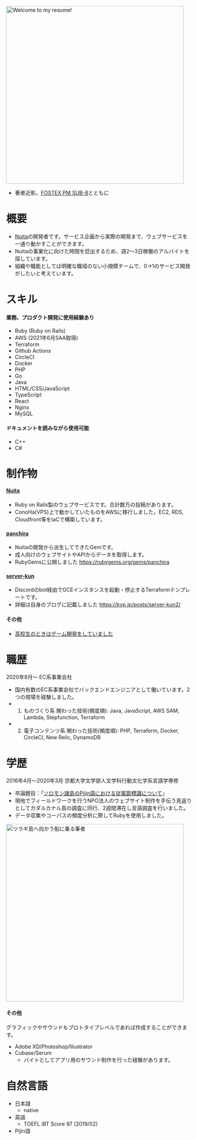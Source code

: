 <img alt="Welcome to my resume!" src="https://kypprivate.s3-ap-northeast-1.amazonaws.com/me.jpg" width="480px">

- 著者近影。[FOSTEX PM SUB-8](https://www.fostex.jp/products/pm-sub8)とともに

# 概要
- [Nuita](https://nuita.net/)の開発者です。サービス企画から実際の開発まで、ウェブサービスを一通り動かすことができます。
- Nuitaの事業化に向けた時間を捻出するため、週2～3日稼働のアルバイトを探しています。
- 組織や職能としては明確な職域のない小規模チームで、0→1のサービス開発がしたいと考えています。

# スキル
#### 業務、プロダクト開発に使用経験あり
- Ruby (Ruby on Rails)
- AWS (2021年6月SAA取得)
- Terraform
- Github Actions
- CircleCI
- Docker
- PHP
- Go
- Java
- HTML/CSS/JavaScript
- TypeScript
- React
- Nginx
- MySQL

#### ドキュメントを読みながら使用可能
- C++
- C#

# 制作物
#### [Nuita](https://nuita.net/)
- Ruby on Rails製のウェブサービスです。合計数万の投稿があります。
- ConoHa(VPS)上で動かしていたものをAWSに移行しました。EC2, RDS, Cloudfront等をIaCで構築しています。

#### [panchira](https://github.com/nuita/panchira)
- Nuitaの開発から派生してできたGemです。
- 成人向けのウェブサイトやAPIからデータを取得します。
- RubyGemsに公開しました https://rubygems.org/gems/panchira

#### [server-kun](https://github.com/kypkyp/server-kun)
- Discordのbot経由でGCEインスタンスを起動・停止するTerraformテンプレートです。
- 詳細は自身のブログに記載しました https://kyp.jp/posts/server-kun2/

#### その他
- [高校生のときはゲーム開発をしていました](https://kyp.hatenablog.com/entry/2015/12/25/013344)

# 職歴
2020年9月～ EC系事業会社
- 国内有数のEC系事業会社でバックエンドエンジニアとして働いています。2つの現場を経験しました。
- 1. ものづくり系 関わった技術(頻度順): Java, JavaScript, AWS SAM, Lambda, Stepfunction, Terraform
- 2. 電子コンテンツ系 関わった技術(頻度順): PHP, Terraform, Docker, CircleCI, New Relic, DynamoDB

# 学歴
2016年4月～2020年3月 京都大学文学部人文学科行動文化学系言語学専修
- 卒論題目：「[ソロモン諸島のPijin語における従属節標識について](https://github.com/kypkyp/sotsuron)」
- 現地でフィールドワークを行うNPO法人のウェブサイト制作を手伝う見返りとしてガダルカナル島の調査に同行、2週間滞在し言語調査を行いました。
- データ収集やコーパスの頻度分析に際してRubyを使用しました。

<img alt="ツラギ島へ向かう船に乗る筆者" src="https://kypprivate.s3-ap-northeast-1.amazonaws.com/kyp_on_ship.jpg" width="480px">

#### その他

グラフィックやサウンドもプロトタイプレベルであれば作成することができます。

- Adobe XD/Photoshop/Illustrator
- Cubase/Serum
  - バイトとしてアプリ用のサウンド制作を行った経験があります。

# 自然言語
- 日本語
  - native
- 英語
  - TOEFL iBT Score 97 (2019/02)
- Pijin語
